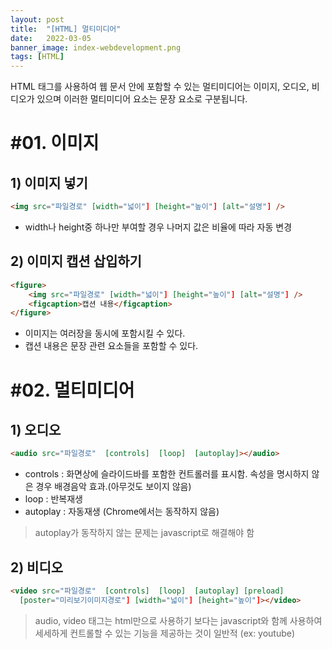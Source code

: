 ```yaml
---
layout: post
title:  "[HTML] 멀티미디어"
date:   2022-03-05
banner_image: index-webdevelopment.png
tags: [HTML]
---
```


HTML 태그를 사용하여 웹 문서 안에 포함할 수 있는 멀티미디어는 이미지, 오디오, 비디오가 있으며 이러한 멀티미디어 요소는 문장 요소로 구분됩니다.

<!--more-->

# #01. 이미지

## 1) 이미지 넣기

```html
<img src="파일경로" [width="넓이"] [height="높이"] [alt="설명"] />
```
- width나 height중 하나만 부여할 경우 나머지 값은 비율에 따라 자동 변경

## 2) 이미지 캡션 삽입하기

```html
<figure>
    <img src="파일경로" [width="넓이"] [height="높이"] [alt="설명"] />
    <figcaption>캡션 내용</figcaption>
</figure>
```

- 이미지는 여러장을 동시에 포함시킬 수 있다.
- 캡션 내용은 문장 관련 요소들을 포함할 수 있다.


# #02. 멀티미디어

## 1) 오디오

```html
<audio src="파일경로"  [controls]  [loop]  [autoplay]></audio>
```

- controls : 화면상에 슬라이드바를 포함한 컨트롤러를 표시함. 속성을 명시하지 않은 경우 배경음악 효과.(아무것도 보이지 않음)
- loop : 반복재생
- autoplay : 자동재생 (Chrome에서는 동작하지 않음)

> autoplay가 동작하지 않는 문제는 javascript로 해결해야 함

## 2) 비디오

```html
<video src="파일경로"  [controls]  [loop]  [autoplay] [preload]
  [poster="미리보기이미지경로"] [width="넓이"] [height="높이"]></video>
```

> audio, video 태그는 html만으로 사용하기 보다는 javascript와 함께 사용하여 세세하게 컨트롤할 수 있는 기능을 제공하는 것이 일반적 (ex: youtube)